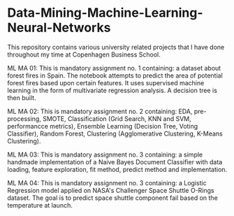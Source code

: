# Data-Mining-Machine-Learning-Neural-Networks
This repository contains various university related projects that I have done throughout my time at Copenhagen Business School.

ML MA 01:
This is mandatory assignment no. 1 containing: a dataset about forest fires in Spain. The notebook attempts to predict the area of potential forest fires based upon certain features. It uses supervised machine learning in the form of multivariate regression analysis. A decision tree is then built.

ML MA 02:
This is mandatory assignment no. 2 containing: EDA, pre-processing, SMOTE, Classification (Grid Search, KNN and SVM, performancce metrics), Ensemble Learning (Decision Tree, Voting Classifier), Random Forest, Clustering (Agglomerative Clustering, K-Means Clustering).

ML MA 03:
This is mandatory assignment no. 3 containing: a simple handmade implementation of a Naive Bayes Document Classifier with data loading, feature exploration, fit method, predict method and implementation.

ML MA 04:
This is mandatory assignment no. 3 containing: a Logistic Regression model applied on NASA's Challenger Space Shuttle O-Rings dataset. The goal is to predict space shuttle component fail based on the temperature at launch. 

